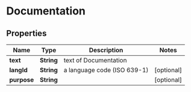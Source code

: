 
# Documentation

## Properties
Name | Type | Description | Notes
------------ | ------------- | ------------- | -------------
**text** | **String** | text of Documentation | 
**langId** | **String** | a language code (ISO 639-1) |  [optional]
**purpose** | **String** |  |  [optional]



